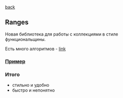 [back](./lessons.md)

## Ranges
Новая библиотека для работы с коллекциями в стиле функциональщины.

Есть много алгоритмов - [link](https://en.cppreference.com/w/cpp/algorithm/ranges)

### [Пример](~/projects/ranges/main.cpp)

### Итого
- стильно и удобно
- быстро и непонятно

